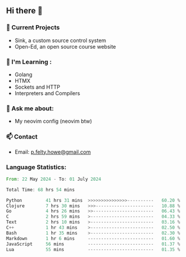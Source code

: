 ## Hi there 👋
### 🔭 Current Projects 
- Sink, a custom source control system
- Open-Ed, an open source course website

### 🌱 I'm Learning :
- Golang
- HTMX
- Sockets and HTTP
- Interpreters and Compilers

### 💬 Ask me about:
- My neovim config (neovim btw)

### 📫 Contact
- Email: p.felty.howe@gmail.com

### Language Statistics:

<!--START_SECTION:waka-->

```rust
From: 22 May 2024 - To: 01 July 2024

Total Time: 68 hrs 54 mins

Python         41 hrs 31 mins  >>>>>>>>>>>>>>>----------   60.20 %
Clojure        7 hrs 30 mins   >>>----------------------   10.88 %
Go             4 hrs 26 mins   >>-----------------------   06.43 %
C              2 hrs 59 mins   >------------------------   04.33 %
Text           2 hrs 10 mins   >------------------------   03.16 %
C++            1 hr 43 mins    >------------------------   02.50 %
Bash           1 hr 35 mins    >------------------------   02.30 %
Markdown       1 hr 6 mins     -------------------------   01.60 %
JavaScript     56 mins         -------------------------   01.37 %
Lua            55 mins         -------------------------   01.35 %
```

<!--END_SECTION:waka-->


<!--
**peter-fh/peter-fh** is a ✨ _special_ ✨ repository because its `README.md` (this file) appears on your GitHub profile.

Here are some ideas to get you started:

- 🔭 I’m currently working on ...
- 🌱 I’m currently learning ...
- 👯 I’m looking to collaborate on ...
- 🤔 I’m looking for help with ...
- 💬 Ask me about ...
- 📫 How to reach me: ...
- 😄 Pronouns: ...
- ⚡ Fun fact: ...
-->
